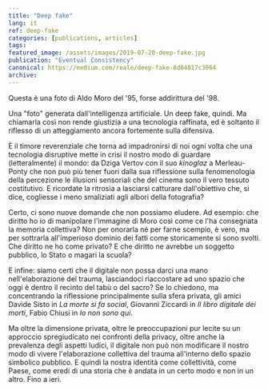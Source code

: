 ```yaml
---
title: "Deep fake"
lang: it
ref: deep-fake
categories: [publications, articles]
tags:
featured_image: /assets/images/2019-07-20-deep-fake.jpg
publication: "Eventual Consistency"
canonical: https://medium.com/reale/deep-fake-8d84817c3064
archive:
---
```


Questa è una foto di Aldo Moro del '95, forse addirittura del '98.

Una "foto" generata dall'intelligenza artificiale. Un deep fake, quindi. Ma chiamarla così non rende giustizia a una tecnologia raffinata, ed è soltanto il riflesso di un atteggiamento ancora fortemente sulla difensiva.

È il timore reverenziale che torna ad impadronirsi di noi ogni volta che una tecnologia disruptive mette in crisi il nostro modo di guardare (letteralmente) il mondo: da Dziga Vertov con il suo *kinoglaz* a Merleau-Ponty che non può più tener fuori dalla sua riflessione sulla fenomenologia della percezione le illusioni sensoriali che del cinema sono il vero tessuto costitutivo. E ricordate la ritrosia a lasciarsi catturare dall'obiettivo che, si dice, cogliesse i meno smaliziati agli albori della fotografia?

Certo, ci sono nuove domande che non possiamo eludere. Ad esempio: che diritto ho io di manipolare l'immagine di Moro così come ce l'ha consegnata la memoria collettiva? Non per onorarla né per farne scempio, è vero, ma per sottrarla all'imperioso dominio dei fatti come storicamente si sono svolti. Che diritto ne ho come privato? E che diritto ne avrebbe un soggetto pubblico, lo Stato o magari la scuola?

E infine: siamo certi che il digitale non possa darci una mano nell'elaborazione del trauma, lasciandoci riaccostare ad uno spazio che oggi è dentro il recinto del tabù o del sacro? Se lo chiedono, ma concentrando la riflessione principalmente sulla sfera privata, gli amici Davide Sisto in *La morte si fa social*, Giovanni Ziccardi in *Il libro digitale dei morti*, Fabio Chiusi in *Io non sono qui*.

Ma oltre la dimensione privata, oltre le preoccupazioni pur lecite su un approccio spregiudicato nei confronti della privacy, oltre anche la prevalenza degli aspetti ludici, il digitale non può non modificare il nostro modo di vivere l'elaborazione collettiva del trauma all'interno dello spazio simbolico pubblico. E quindi la nostra identità come collettività, come Paese, come eredi di una storia che è andata in un certo modo e non in un altro. Fino a ieri.
